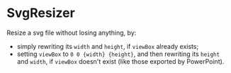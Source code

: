 # SvgResizer

Resize a svg file without losing anything, by:
- simply rewriting its `width` and `height`, if `viewBox` already exists;
- setting `viewBox` to `0 0 {width} {height}`, and then rewriting its `height` and `width`, if `viewBox` doesn't exist (like those exported by PowerPoint).
